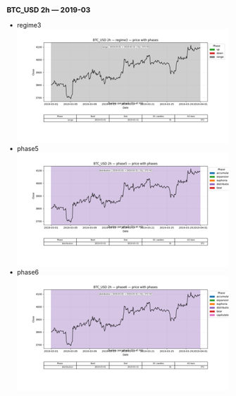 ### BTC_USD 2h — 2019-03

- regime3
![BTC_USD_2h_regime3_2019-03_phase_price.png](outputs/fourier/phase_monthly/BTC_USD/2h/2019/2019-03/BTC_USD_2h_regime3_2019-03_phase_price.png)
- phase5
![BTC_USD_2h_phase5_2019-03_phase_price.png](outputs/fourier/phase_monthly/BTC_USD/2h/2019/2019-03/BTC_USD_2h_phase5_2019-03_phase_price.png)
- phase6
![BTC_USD_2h_phase6_2019-03_phase_price.png](outputs/fourier/phase_monthly/BTC_USD/2h/2019/2019-03/BTC_USD_2h_phase6_2019-03_phase_price.png)